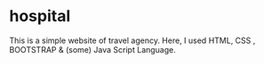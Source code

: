 # hospital
This is a simple website of travel agency. Here, I used HTML, CSS , BOOTSTRAP &amp; (some) Java Script Language.

